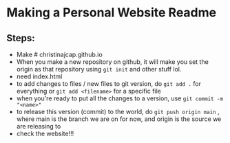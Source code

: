 # Making a Personal Website Readme

## Steps:
- Make # christinajcap.github.io
- When you make a new repository on github, it will make you set the origin as that repository using `git init` and other stuff lol.
- need index.html 
- to add changes to files / new files to git version, do `git add .` for everything or `git add <filename>` for a specific file
- when you're ready to put all the changes to a version, use `git commit -m "<name>"`
- to release this version (commit) to the world, do `git push origin main` , where main is the branch we are on for now, and origin is the source we are releasing to 
- check the website!!!
